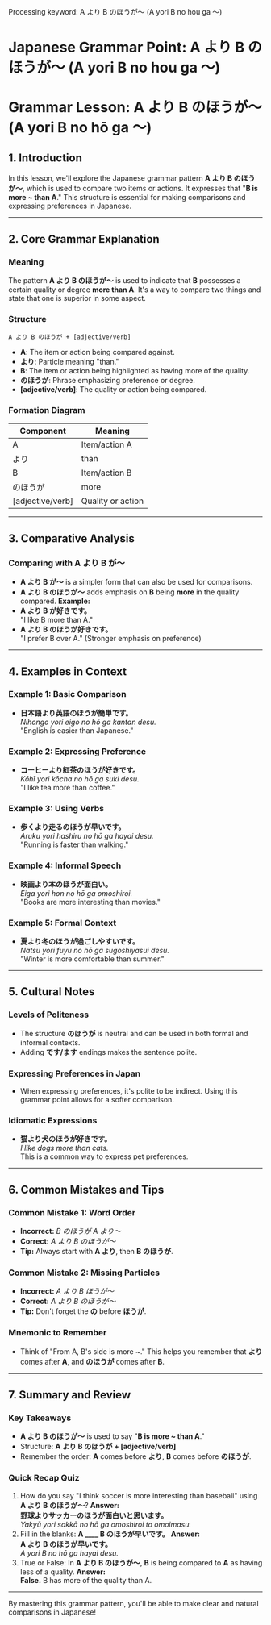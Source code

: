 Processing keyword: A より B のほうが〜 (A yori B no hou ga 〜)
# Japanese Grammar Point: A より B のほうが〜 (A yori B no hou ga 〜)
# Grammar Lesson: A より B のほうが〜 (A yori B no hō ga 〜)
## 1. Introduction
In this lesson, we'll explore the Japanese grammar pattern **A より B のほうが〜**, which is used to compare two items or actions. It expresses that "**B is more ~ than A**." This structure is essential for making comparisons and expressing preferences in Japanese.

---
## 2. Core Grammar Explanation
### Meaning
The pattern **A より B のほうが〜** is used to indicate that **B** possesses a certain quality or degree **more than A**. It's a way to compare two things and state that one is superior in some aspect.
### Structure
```plaintext
A より B のほうが + [adjective/verb]
```
- **A**: The item or action being compared against.
- **より**: Particle meaning "than."
- **B**: The item or action being highlighted as having more of the quality.
- **のほうが**: Phrase emphasizing preference or degree.
- **[adjective/verb]**: The quality or action being compared.
### Formation Diagram
| Component       | Meaning                |
|-----------------|------------------------|
| A               | Item/action A          |
| より            | than                   |
| B               | Item/action B          |
| のほうが        | more                   |
| [adjective/verb]| Quality or action      |
---
## 3. Comparative Analysis
### Comparing with **A より B が〜**
- **A より B が〜** is a simpler form that can also be used for comparisons.
- **A より B のほうが〜** adds emphasis on **B** being **more** in the quality compared.
**Example:**
- **A より B が好きです。**  
  "I like B more than A."
- **A より B のほうが好きです。**  
  "I prefer B over A." (Stronger emphasis on preference)
---
## 4. Examples in Context
### Example 1: Basic Comparison
- **日本語より英語のほうが簡単です。**  
  *Nihongo yori eigo no hō ga kantan desu.*  
  "English is easier than Japanese."
### Example 2: Expressing Preference
- **コーヒーより紅茶のほうが好きです。**  
  *Kōhī yori kōcha no hō ga suki desu.*  
  "I like tea more than coffee."
### Example 3: Using Verbs
- **歩くより走るのほうが早いです。**  
  *Aruku yori hashiru no hō ga hayai desu.*  
  "Running is faster than walking."
### Example 4: Informal Speech
- **映画より本のほうが面白い。**  
  *Eiga yori hon no hō ga omoshiroi.*  
  "Books are more interesting than movies."
### Example 5: Formal Context
- **夏より冬のほうが過ごしやすいです。**  
  *Natsu yori fuyu no hō ga sugoshiyasui desu.*  
  "Winter is more comfortable than summer."
---
## 5. Cultural Notes
### Levels of Politeness
- The structure **のほうが** is neutral and can be used in both formal and informal contexts.
- Adding **です/ます** endings makes the sentence polite.
### Expressing Preferences in Japan
- When expressing preferences, it's polite to be indirect. Using this grammar point allows for a softer comparison.
### Idiomatic Expressions
- **猫より犬のほうが好きです。**  
  *I like dogs more than cats.*  
  This is a common way to express pet preferences.
---
## 6. Common Mistakes and Tips
### Common Mistake 1: Word Order
- **Incorrect:** *B のほうが A より〜*  
- **Correct:** *A より B のほうが〜*  
- **Tip:** Always start with **A より**, then **B のほうが**.
### Common Mistake 2: Missing Particles
- **Incorrect:** *A より B ほうが〜*  
- **Correct:** *A より B のほうが〜*  
- **Tip:** Don't forget the **の** before **ほうが**.
### Mnemonic to Remember
- Think of "From A, B's side is more ~." This helps you remember that **より** comes after **A**, and **のほうが** comes after **B**.
---
## 7. Summary and Review
### Key Takeaways
- **A より B のほうが〜** is used to say "**B is more ~ than A**."
- Structure: **A より B のほうが + [adjective/verb]**
- Remember the order: **A** comes before **より**, **B** comes before **のほうが**.
### Quick Recap Quiz
1. How do you say "I think soccer is more interesting than baseball" using **A より B のほうが〜**?
   **Answer:**  
   **野球よりサッカーのほうが面白いと思います。**  
   *Yakyū yori sakkā no hō ga omoshiroi to omoimasu.*
2. Fill in the blanks: **A ____ B のほうが早いです。**
   **Answer:**  
   **A より B のほうが早いです。**  
   *A yori B no hō ga hayai desu.*
3. True or False: In **A より B のほうが〜**, **B** is being compared to **A** as having less of a quality.
   **Answer:**  
   **False.** B has more of the quality than A.
---
By mastering this grammar pattern, you'll be able to make clear and natural comparisons in Japanese!
